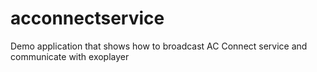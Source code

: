 # acconnectservice
Demo application that shows how to broadcast AC Connect service and communicate with exoplayer
